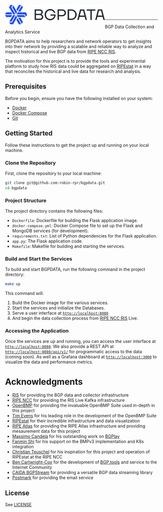 <img title="BGPDATA" src="static/images/logo.svg" height="64" align="left" />

<br />
<br />

---

BGP Data Collection and Analytics Service

BGPDATA aims to help researchers and network operators to get insights into their network by providing a scalable and reliable way to analyze and inspect historical and live BGP data from [RIPE NCC RIS](https://ris.ripe.net/).

The motivation for this project is to provide the tools and experimental platform to study how RIS data could be aggregated on [RIPEstat](https://stat.ripe.net/) in a way that reconciles the historical and live data for research and analysis.

## Prerequisites

Before you begin, ensure you have the following installed on your system:

-   [Docker](https://docs.docker.com/get-docker/)
-   [Docker Compose](https://docs.docker.com/compose/install/)
-   [Git](https://git-scm.com/book/en/v2/Getting-Started-Installing-Git)

## Getting Started

Follow these instructions to get the project up and running on your local machine.

### Clone the Repository

First, clone the repository to your local machine:

```sh
git clone git@github.com:robin-rpr/bgpdata.git
cd bgpdata
```

### Project Structure

The project directory contains the following files:

-   `Dockerfile`: Dockerfile for building the Flask application image.
-   `docker-compose.yml`: Docker Compose file to set up the Flask and MongoDB services (for development).
-   `requirements.txt`: List of Python dependencies for the Flask application.
-   `app.py`: The Flask application code.
-   `Makefile`: Makefile for building and starting the services.

### Build and Start the Services

To build and start BGPDATA, run the following command in the project directory:

```sh
make up
```

This command will:

1. Build the Docker image for the various services.
2. Start the services and initialize the Databases.
3. Serve a user interface at [`http://localhost:8080`](http://localhost:8080)
4. And begin the data collection process from [RIPE NCC RIS](https://ris.ripe.net/) Live.

### Accessing the Application

Once the services are up and running, you can access the user interface at [`http://localhost:8080`](http://localhost:8080).
We also provide a REST API at [`http://localhost:8080/api/v1/`](http://localhost:8080/api/v1/) for programmatic access to the data (coming soon).
As well as a Grafana dashboard at [`http://localhost:3000`](http://localhost:3000) to visualize the data and performance metrics.

# Acknowledgments

-   [RIS](https://ris.ripe.net/) for providing the BGP data and collector infrastructure
-   [RIPE NCC](https://www.ripe.net/) for providing the RIS Live Kafka infrastructure
-   [OpenBMP](https://www.openbmp.org/) for providing the invaluable OpenBMP Suite used in-depth in this project
-   [Tim Evens](https://github.com/TimEvens) for his leading role in the development of the OpenBMP Suite
-   [RIPEstat](https://stat.ripe.net/) for their incredible infrastructure and data visualization
-   [RIPE Atlas](https://atlas.ripe.net/) for providing the RIPE Atlas infrastructure and providing mesaurement data for this project
-   [Massimo Candela](https://www.linkedin.com/in/massimocandela) for his outstanding work on [BGPlay](https://bgplayjs.com/)
-   [Fanmin Shi](https://www.linkedin.com/in/fanmin-shi-9a572120/) for his support on the BMPv3 implementation and K8s integration
-   [Christian Teuschel](https://www.linkedin.com/in/cteuschel/) for his inspiration for this project and operation of RIPEstat at the RIPE NCC
-   [Ben Cartwright-Cox](https://benjojo.co.uk/) for the development of [BGP.tools](https://bgp.tools/) and service to the Internet Community
-   [CAIDA BGPStream](https://bgpstream.caida.org/) for providing a versatile BGP data streaming library
-   [Postmark](https://postmarkapp.com/) for providing the email service

## License

See [LICENSE](LICENSE)

